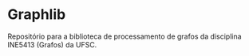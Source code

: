 # Graphlib
Repositório para a biblioteca de processamento de grafos da disciplina INE5413 (Grafos) da UFSC.
